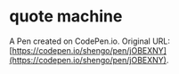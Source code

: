 # quote machine

A Pen created on CodePen.io. Original URL: [https://codepen.io/shengo/pen/jOBEXNY](https://codepen.io/shengo/pen/jOBEXNY).


